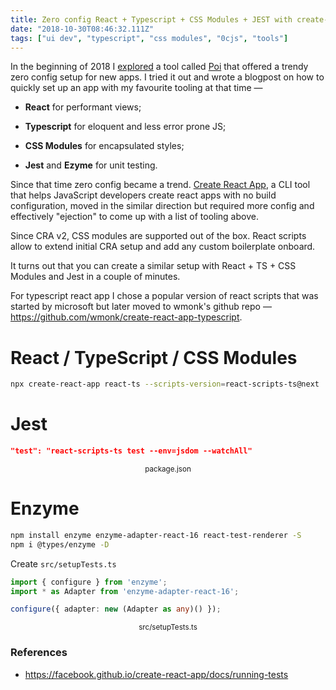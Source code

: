 ```yaml
---
title: Zero config React + Typescript + CSS Modules + JEST with create-react-app
date: "2018-10-30T08:46:32.111Z"
tags: ["ui dev", "typescript", "css modules", "0cjs", "tools"]
---
```


In the beginning of 2018 I [explored](/blog/poi-react-typescript-css-modules) a tool called [Poi](https://github.com/egoist/poi) that offered a trendy zero config setup for new apps.
I tried it out and wrote a blogpost on how to quickly set up an app with my favourite tooling at that time &mdash;

* **React** for performant views;

* **Typescript** for eloquent and less error prone JS;
* **CSS Modules** for encapsulated styles;
* **Jest** and **Ezyme** for unit testing.

Since that time zero config became a trend. [Create React App](https://github.com/facebookincubator/create-react-app), a CLI tool that helps JavaScript developers create react apps with no build configuration, moved in the similar direction but required more config and effectively "ejection" to come up with a list of tooling above.  

Since CRA v2, CSS modules are supported out of the box. React scripts allow to extend initial CRA setup and add any custom boilerplate onboard.

It turns out that you can create a similar setup with React + TS + CSS Modules and Jest in a couple of minutes. 

For typescript react app I chose a popular version of react scripts that was started by microsoft but later moved to wmonk's github repo &mdash; https://github.com/wmonk/create-react-app-typescript. 



# React / TypeScript / CSS Modules

```bash
npx create-react-app react-ts --scripts-version=react-scripts-ts@next
```

# Jest



```json
"test": "react-scripts-ts test --env=jsdom --watchAll"
```

<center><small>package.json</small></center>

# Enzyme

```bash
npm install enzyme enzyme-adapter-react-16 react-test-renderer -S
npm i @types/enzyme -D
```

Create `src/setupTests.ts`

```ts
import { configure } from 'enzyme';
import * as Adapter from 'enzyme-adapter-react-16';

configure({ adapter: new (Adapter as any)() });
```

<center><small>src/setupTests.ts</small></center>

### References

- https://facebook.github.io/create-react-app/docs/running-tests
